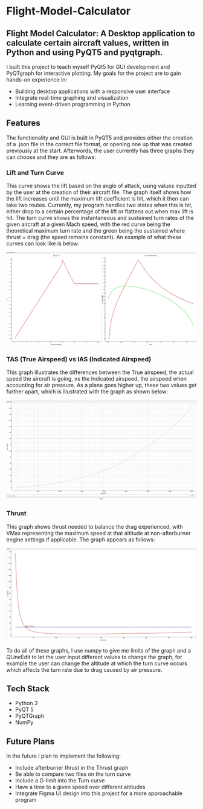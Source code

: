 # Flight-Model-Calculator

## Flight Model Calculator: A Desktop application to calculate certain aircraft values, written in Python and using PyQT5 and pyqtgraph.

I built this project to teach myself PyQt5 for GUI development and PyQTgraph for interactive plotting.
My goals for the project are to gain hands-on experience in:
- Building desktop applications with a responsive user interface
- Integrate real-time graphing and visualization
- Learning event-driven programming in Python

## Features

The functionality and GUI is built in PyQT5 and provides either the creation of a .json file in the correct file format, or opening one up that was created previously at the start. Afterwords, the user currently
has three graphs they can choose and they are as follows:

### Lift and Turn Curve
This curve shows the lift based on the angle of attack, using values inputted by the user at the creation of their aircraft file. The graph itself shows how the lift increases until the maximum lift coefficient is hit, which
it then can take two routes. Currently, my program handles two states when this is hit, either drop to a certain percentage of the lift or flattens out when max lift is hit. The turn curve shows the instantaneous and sustained turn rates
of the given aircraft at a given Mach speed, with the red curve being the theoretical maximum turn rate and the green being the sustained where thrust = drag (the speed remains constant). An example of what these curves can look like is below:

![Lift and Turn Performance Graph](Graphs/LiftandTurnGraph.jpg)

### TAS (True Airspeed) vs IAS (Indicated Airspeed)
This graph illustrates the differences between the True airspeed, the actual speed the aircraft is going, vs the Indicated airspeed, the airspeed when accounting for air pressure. As a plane goes higher up, these two values get further apart, which 
is illustrated with the graph as shown below:

![TAS vs IAS Graph](Graphs/TASvsIASGraph.jpg)

### Thrust
This graph shows thrust needed to balance the drag experienced, with VMax representing the maximum speed at that altitude at non-afterburner engine settings if applicable. The graph appears as follows:

![Thrust Graph](Graphs/ThrustGraph.jpg)

To do all of these graphs, I use numpy to give me limits of the graph and a QLineEdit to let the user input different values to change the graph, for example the user can change the altitude at which the turn curve occurs which affects the turn rate
due to drag caused by air pressure.

## Tech Stack
- Python 3
- PyQT 5
- PyQTGraph
- NumPy

## Future Plans
In the future I plan to implement the following:
- Include afterburner thrust in the Thrust graph
- Be able to compare two files on the turn curve
- Include a G-limit into the Turn curve
- Have a time to a given speed over different altitudes
- Integrate Figma UI design into this project for a more approachable program

